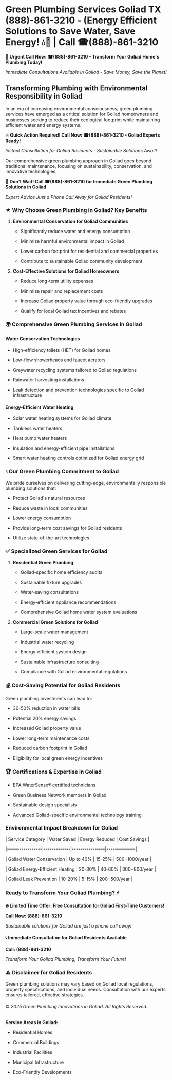 # Green Plumbing Services Goliad TX (888)-861-3210 - (Energy Efficient Solutions to Save Water, Save Energy! 💧🌿 | Call ☎(888)-861-3210

🚨 **Urgent Call Now: ☎(888)-861-3210 - Transform Your Goliad Home's Plumbing Today!**
*Immediate Consultations Available in Goliad - Save Money, Save the Planet!*

## Transforming Plumbing with Environmental Responsibility in Goliad

In an era of increasing environmental consciousness, green plumbing services have emerged as a critical solution for Goliad homeowners and businesses seeking to reduce their ecological footprint while maintaining efficient water and energy systems. 

🔥 **Quick Action Required! Call Now: ☎(888)-861-3210 - Goliad Experts Ready!**
*Instant Consultation for Goliad Residents - Sustainable Solutions Await!*

Our comprehensive green plumbing approach in Goliad goes beyond traditional maintenance, focusing on sustainability, conservation, and innovative technologies.

🚨 **Don't Wait! Call ☎(888)-861-3210 for Immediate Green Plumbing Solutions in Goliad**
*Expert Advice Just a Phone Call Away for Goliad Residents!*

### ★ Why Choose Green Plumbing in Goliad? Key Benefits

1. **Environmental Conservation for Goliad Communities** 
   - Significantly reduce water and energy consumption
   - Minimize harmful environmental impact in Goliad
   - Lower carbon footprint for residential and commercial properties
   - Contribute to sustainable Goliad community development

2. **Cost-Effective Solutions for Goliad Homeowners** 
   - Reduce long-term utility expenses
   - Minimize repair and replacement costs
   - Increase Goliad property value through eco-friendly upgrades
   - Qualify for local Goliad tax incentives and rebates

### 🌍 Comprehensive Green Plumbing Services in Goliad

#### Water Conservation Technologies
- High-efficiency toilets (HET) for Goliad homes
- Low-flow showerheads and faucet aerators
- Greywater recycling systems tailored to Goliad regulations
- Rainwater harvesting installations
- Leak detection and prevention technologies specific to Goliad infrastructure

#### Energy-Efficient Water Heating
- Solar water heating systems for Goliad climate
- Tankless water heaters
- Heat pump water heaters
- Insulation and energy-efficient pipe installations
- Smart water heating controls optimized for Goliad energy grid

### 💧 Our Green Plumbing Commitment to Goliad

We pride ourselves on delivering cutting-edge, environmentally responsible plumbing solutions that:
- Protect Goliad's natural resources
- Reduce waste in local communities
- Lower energy consumption
- Provide long-term cost savings for Goliad residents
- Utilize state-of-the-art technologies

### ✅ Specialized Green Services for Goliad

1. **Residential Green Plumbing**
   - Goliad-specific home efficiency audits
   - Sustainable fixture upgrades
   - Water-saving consultations
   - Energy-efficient appliance recommendations
   - Comprehensive Goliad home water system evaluations

2. **Commercial Green Solutions for Goliad**
   - Large-scale water management
   - Industrial water recycling
   - Energy-efficient system design
   - Sustainable infrastructure consulting
   - Compliance with Goliad environmental regulations

### 💰 Cost-Saving Potential for Goliad Residents

Green plumbing investments can lead to:
- 30-50% reduction in water bills
- Potential 20% energy savings
- Increased Goliad property value
- Lower long-term maintenance costs
- Reduced carbon footprint in Goliad
- Eligibility for local green energy incentives

### 🏆 Certifications & Expertise in Goliad

- EPA WaterSense® certified technicians
- Green Business Network members in Goliad
- Sustainable design specialists
- Advanced Goliad-specific environmental technology training

### Environmental Impact Breakdown for Goliad

| Service Category | Water Saved | Energy Reduced | Cost Savings |
|-----------------|-------------|----------------|--------------|
| Goliad Water Conservation | Up to 40% | 15-25% | $500-$1000/year |
| Goliad Energy-Efficient Heating | 20-30% | 40-60% | $300-$800/year |
| Goliad Leak Prevention | 10-20% | 5-15% | $200-$500/year |

### Ready to Transform Your Goliad Plumbing? ⚡

**🔥 Limited Time Offer: Free Consultation for Goliad First-Time Customers!**

**Call Now: (888)-861-3210**
*Sustainable solutions for Goliad are just a phone call away!*

#### 📞 Immediate Consultation for Goliad Residents Available

**Call: (888)-861-3210**
*Transform Your Goliad Plumbing, Transform Your Future!*

### ⚠️ Disclaimer for Goliad Residents

Green plumbing solutions may vary based on Goliad local regulations, property specifications, and individual needs. Consultation with our experts ensures tailored, effective strategies.

###### © 2025 Green Plumbing Innovations in Goliad. All Rights Reserved.

**Service Areas in Goliad:** 
- Residential Homes
- Commercial Buildings
- Industrial Facilities
- Municipal Infrastructure
- Eco-Friendly Developments
